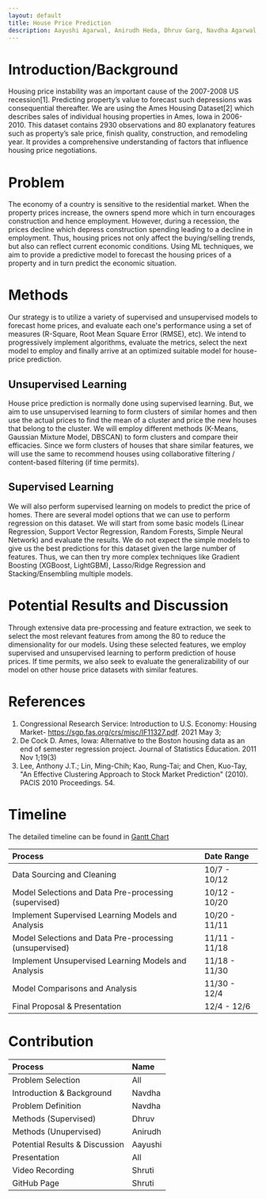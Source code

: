 ```yaml
---
layout: default
title: House Price Prediction
description: Aayushi Agarwal, Anirudh Heda, Dhruv Garg, Navdha Agarwal, Shruti Patel
---
```


# Introduction/Background
Housing price instability was an important cause of the 2007-2008 US recession[1]. Predicting property’s value to forecast such depressions was consequential thereafter. We are using the Ames Housing Dataset[2] which describes sales of individual housing properties in Ames, Iowa in 2006-2010. This dataset contains 2930 observations and 80 explanatory features such as property’s sale price, finish quality, construction, and remodeling year. It provides a comprehensive understanding of factors that influence housing price negotiations.


# Problem
The economy of a country is sensitive to the residential market. When the property prices increase, the owners spend more which in turn encourages construction and hence employment. However, during a recession, the prices decline which depress construction spending leading to a decline in employment. Thus, housing prices not only affect the buying/selling trends, but also can reflect current economic conditions. Using ML techniques, we aim to provide a predictive model to forecast the housing prices of a property and in turn predict the economic situation.

# Methods
Our strategy is to utilize a variety of supervised and unsupervised models to forecast home prices, and evaluate each one's performance using a set of measures (R-Square, Root Mean Square Error (RMSE), etc). We intend to progressively implement algorithms, evaluate the metrics, select the next model to employ and finally arrive at an optimized suitable model for house-price prediction.


## **Unsupervised Learning**
House price prediction is normally done using supervised learning. But, we aim to use unsupervised learning to form clusters of similar homes and then use the actual prices to find the mean of a cluster and price the new houses that belong to the cluster.
We will employ different methods (K-Means, Gaussian Mixture Model, DBSCAN) to form clusters and compare their efficacies. Since we form clusters of houses that share similar features, we will use the same to recommend houses using collaborative filtering / content-based filtering (if time permits).


## **Supervised Learning**
We will also perform supervised learning on models to predict the price of homes. There are several model options that we can use to perform regression on this dataset. We will start from some basic models (Linear Regression, Support Vector Regression, Random Forests, Simple Neural Network) and evaluate the results. We do not expect the simple models to give us the best predictions for this dataset given the large number of features. Thus, we can then try more complex techniques like Gradient Boosting (XGBoost, LightGBM), Lasso/Ridge Regression and Stacking/Ensembling multiple models.

# Potential Results and Discussion
Through extensive data pre-processing and feature extraction, we seek to select the most relevant features from among the 80 to reduce the dimensionality for our models. Using these selected features, we employ supervised and unsupervised learning to perform prediction of house prices. If time permits, we also seek to evaluate the generalizability of our model on other house price datasets with similar features. 


# References
1.  Congressional Research Service: Introduction to U.S. Economy: Housing Market- https://sgp.fas.org/crs/misc/IF11327.pdf. 2021 May 3;
2.  De Cock D. Ames, Iowa: Alternative to the Boston housing data as an end of semester regression project. Journal of Statistics Education. 2011 Nov 1;19(3)
3.  Lee, Anthony J.T.; Lin, Ming-Chih; Kao, Rung-Tai; and Chen, Kuo-Tay, "An Effective Clustering Approach to Stock Market Prediction" (2010). PACIS 2010 Proceedings. 54.

# Timeline
The detailed timeline can be found in [Gantt Chart](https://docs.google.com/spreadsheets/d/1az16wonnse66ozJ7zGFMCuXEZcn8mAw1/edit?usp=sharing&ouid=105426710738045720116&rtpof=true&sd=true)

| Process                                                      | Date Range        |
|:-------------------------------------------------------------|:------------------|
| Data Sourcing and Cleaning                                   | 10/7 - 10/12      |
| Model Selections and Data Pre-processing (supervised)        | 10/12 - 10/20     |
| Implement Supervised Learning Models and Analysis            | 10/20 -  11/11    |
| Model Selections and Data Pre-processing (unsupervised)      | 11/11 - 11/18     |
| Implement Unsupervised Learning Models and Analysis          | 11/18 - 11/30     | 
| Model Comparisons and Analysis                               | 11/30 - 12/4      |
| Final Proposal & Presentation                                | 12/4 - 12/6       |

# Contribution
| Process                           | Name      |
|:----------------------------------|:----------|
| Problem Selection                 | All       |
|Introduction & Background          | Navdha    |
|Problem Definition                 | Navdha    |
|Methods (Supervised)               | Dhruv     |
|Methods (Unupervised)              | Anirudh   |
|Potential Results & Discussion     | Aayushi   |
|Presentation                       | All       |
|Video Recording                    | Shruti    |
|GitHub Page                        | Shruti    |    